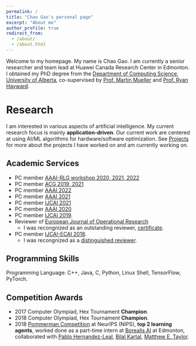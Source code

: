 ```yaml
---
permalink: /
title: "Chao Gao's personal page"
excerpt: "About me"
author_profile: true
redirect_from: 
  - /about/
  - /about.html
---
```


Welcome to my homepage. My name is Chao Gao. I am currently a senior researcher and team lead at Huawei Canada Research Center in Edmonton. I obtained my PhD degree from the [Department of Computing Science, University of Alberta](http://cs.ualberta.ca), co-supervised by [Prof. Martin Mueller](https://webdocs.cs.ualberta.ca/~mmueller/) and [Prof. Ryan Hayward](https://webdocs.cs.ualberta.ca/~hayward/). 

Research
======

I am interested in various aspects of artificial intelligence. 
My current research focus is mainly **application-driven**. 
Our current work are centered at using AI/ML algorithms for hardware/software optimization. 
See [Projects](/projects/) for more about the projects I have worked on and am currently working on.



Academic Services
------
- PC member [AAAI-RLG workshop 2020, 2021, 2022](http://aaai-rlg.mlanctot.info/)
- PC member [ACG 2019, 2021](https://icga.org/)
- PC member [AAAI 2022](https://aaai.org/Conferences/AAAI-22/)
- PC member [AAAI 2021](https://aaai.org/Conferences/AAAI-21/)
- PC member [IJCAI 2021](https://ijcai-21.org)
- PC member [AAAI 2020](https://aaai.org/Conferences/AAAI-20/)
- PC member [IJCAI 2019](https://ijcai19.org/).
- Reviewer of [European Journal of Operational Research](https://www.journals.elsevier.com/european-journal-of-operational-research/)
   - I was recongnized as an outstanding reviewer, [certificate](OutstandingReviewerEJOR.pdf).
- PC member [IJCAI-ECAI 2018](https://www.ijcai-18.org/).
   - I was recongnized as a [distinguished reviewer](https://www.ijcai-18.org/distinguished-members/).  


Programming Skills
------
Programming Language: C++, Java, C, Python, Linux Shell, TensorFlow, PyTorch.


Competition Awards
------
 - 2017 Computer Olympiad, Hex Tournament **Champion**. 
 - 2018 Computer Olympiad, Hex Tournament **Champion**. 
 - 2018 [Pommerman Competition](https://www.pommerman.com/) at NeurIPS (NIPS), **top 2 learning agents**, worked done as a part-time intern at [Borealis AI](https://www.borealisai.com/en/) at Edmonton, collaborated with [Pablo Hernandez-Leal](https://scholar.google.com/citations?user=ubp1GHsAAAAJ&hl=en), [Bilal Kartal](https://scholar.google.com/citations?user=Q9hKzEwAAAAJ&hl=en), [Matthew E. Taylor](https://scholar.google.com/citations?user=edQgLXcAAAAJ&hl=en).


<script type="text/javascript" id="clustrmaps" src="//cdn.clustrmaps.com/map_v2.js?d=ks1HHRx40JDqCQpww-aK6hlG-ujd51WX5oytEVIXeQs&cl=ffffff&w=a">

</script>
